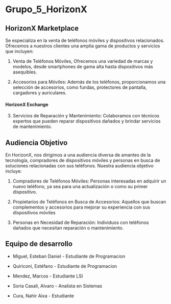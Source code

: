 # Grupo_5_HorizonX

## HorizonX Marketplace
Se especializa en la venta de teléfonos móviles y dispositivos relacionados. Ofrecemos a nuestros clientes una amplia gama de productos y servicios que incluyen: 

1. Venta de Teléfonos Móviles, Ofrecemos una variedad de marcas y modelos, desde smartphones de gama alta hasta dispositivos más asequibles.

2. Accesorios para Móviles: Además de los teléfonos, proporcionamos una selección de accesorios, como fundas, protectores de pantalla, cargadores y auriculares.

#### HorizonX Exchange
3. Servicios de Reparación y Mantenimiento: Colaboramos con técnicos expertos que pueden reparar dispositivos dañados y brindar servicios de mantenimiento.

## Audiencia Objetivo
En HorizonX, nos dirigimos a una audiencia diversa de amantes de la tecnología, compradores de dispositivos móviles y personas en busca de soluciones relacionadas con sus teléfonos. Nuestra audiencia objetivo incluye:

1. Compradores de Teléfonos Móviles: Personas interesadas en adquirir un nuevo teléfono, ya sea para una actualización o como su primer dispositivo.

2. Propietarios de Teléfonos en Busca de Accesorios: Aquellos que buscan complementos y accesorios para mejorar su experiencia con sus dispositivos móviles

3. Personas en Necesidad de Reparación: Individuos con teléfonos dañados que necesitan reparación o mantenimiento.

## Equipo de desarrollo

* Miguel, Esteban Daniel - Estudiante de Programacion

* Quiriconi, Estéfano - Estudiante de Programacion

* Mendez, Marcos - Estudiante LSI

* Soria Casali, Alvaro - Analista en Sistemas

* Cura, Nahir Aixa - Estudiante